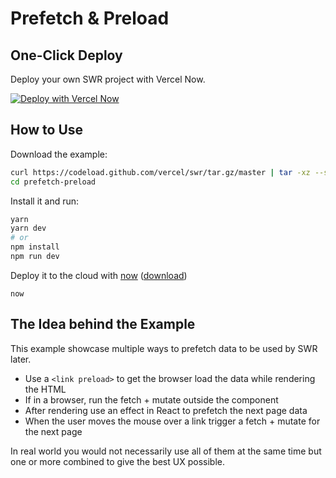 # Prefetch & Preload

## One-Click Deploy

Deploy your own SWR project with Vercel Now.

[![Deploy with Vercel Now](https://vercel.com/button)](https://vercel.com/new/project?template=https://github.com/vercel/swr/tree/master/examples/prefetch-preload)

## How to Use

Download the example:

```bash
curl https://codeload.github.com/vercel/swr/tar.gz/master | tar -xz --strip=2 swr-master/examples/prefetch-preload
cd prefetch-preload
```

Install it and run:

```bash
yarn
yarn dev
# or
npm install
npm run dev
```

Deploy it to the cloud with [now](https://vercel.com/home) ([download](https://vercel.com/download))

```
now
```

## The Idea behind the Example

This example showcase multiple ways to prefetch data to be used by SWR later.

- Use a `<link preload>` to get the browser load the data while rendering the HTML
- If in a browser, run the fetch + mutate outside the component
- After rendering use an effect in React to prefetch the next page data
- When the user moves the mouse over a link trigger a fetch + mutate for the next page

In real world you would not necessarily use all of them at the same time but one or more combined to give the best UX possible.
